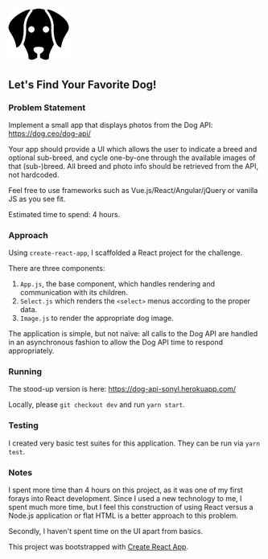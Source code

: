 #  ![](public/favicon.png)

## Let's Find Your Favorite Dog!

### Problem Statement

Implement a small app that displays photos from the Dog API: https://dog.ceo/dog-api/

Your app should provide a UI which allows the user to indicate a breed and optional sub-breed, and cycle one-by-one through the available images of that (sub-)breed. All breed and photo info should be retrieved from the API, not hardcoded.

Feel free to use frameworks such as Vue.js/React/Angular/jQuery or vanilla JS as you see fit.

Estimated time to spend: 4 hours.

### Approach

Using `create-react-app`, I scaffolded a React project for the challenge.

There are three components:
  1. `App.js`, the base component, which handles rendering and communication with its children.
  1. `Select.js` which renders the `<select>` menus according to the proper data.
  1. `Image.js` to render the appropriate dog image.

The application is simple, but not naïve: all calls to the Dog API are handled in an asynchronous fashion to allow the Dog API time to respond appropriately.

### Running

The stood-up version is here: https://dog-api-sonyl.herokuapp.com/

Locally, please `git checkout dev` and run `yarn start`.

### Testing

I created very basic test suites for this application. They can be run via `yarn test`.

### Notes

I spent more time than 4 hours on this project, as it was one of my first forays into React development. Since I used a new technology to me, I spent much more time, but I feel this construction of using React versus a Node.js application or flat HTML is a better approach to this problem.

Secondly, I haven't spent time on the UI apart from basics.





This project was bootstrapped with [Create React App](https://github.com/facebook/create-react-app).
